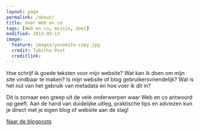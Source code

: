 ```yaml
---
layout: page
permalink: /about/
title: Over Web en co
tags: [Web en co, missie, doel]
modified: 2013-09-13
image:
  feature: images/yosemite-copy.jpg
  credit: Tabitha Post
  creditlink: 
---
```


Hoe schrijf ik goede teksten voor mijn website? Wat kan ik doen om
mijn site vindbaar te maken? Is mijn website of blog
gebruikersvriendelijk? Wat is het nut van het gebruik van metadata en
hoe voer ik dit in? 

Dit is zomaar een greep uit de vele onderwerpen waar Web en co antwoord op geeft. Aan de
hand van duidelijke uitleg, praktische tips en adviezen kun je direct
met je eigen blog of website aan de slag!

<a markdown="0" href="{{ site.url }}/articles" class="btn">Naar
de blogposts</a>

